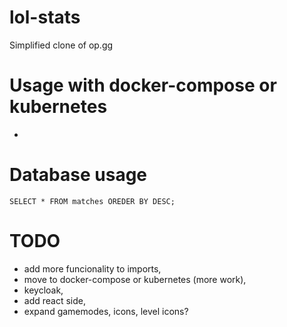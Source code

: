 # lol-stats
Simplified clone of op.gg
# Usage with docker-compose or kubernetes
- 
# Database usage
```
SELECT * FROM matches OREDER BY DESC; 
```

# TODO
- add more funcionality to imports,
- move to docker-compose or kubernetes (more work),
- keycloak,
- add react side,
- expand gamemodes, icons, level icons?